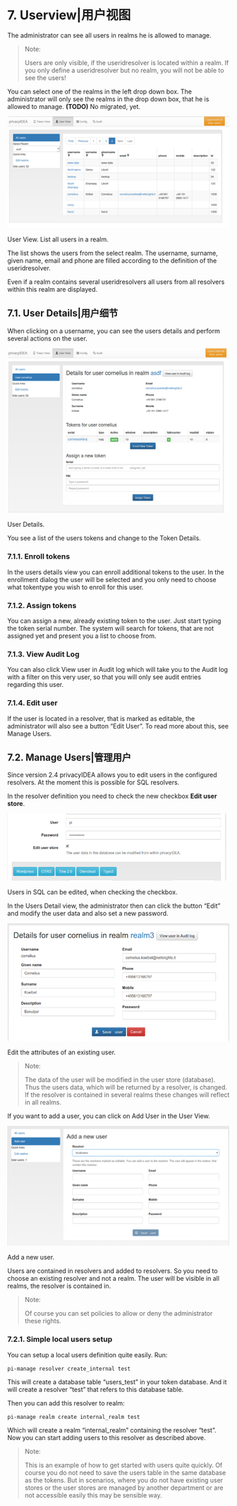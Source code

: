 # 7. Userview|用户视图

The administrator can see all users in realms he is allowed to manage.

> Note:
> 
> Users are only visible, if the useridresolver is located within a realm. If you only define a useridresolver but no realm, you will not be able to see the users!

You can select one of the realms in the left drop down box. The administrator will only see the realms in the drop down box, that he is allowed to manage. **(TODO)** No migrated, yet.

![user-view](../Contents/user-view.png)

User View. List all users in a realm.

The list shows the users from the select realm. The username, surname, given name, email and phone are filled according to the definition of the useridresolver.

Even if a realm contains several useridresolvers all users from all resolvers within this realm are displayed.

## 7.1. User Details|用户细节

When clicking on a username, you can see the users details and perform several actions on the user.

![user-detail](../Contents/user-detail.png)

User Details.

You see a list of the users tokens and change to the Token Details.

### 7.1.1. Enroll tokens

In the users details view you can enroll additional tokens to the user. In the enrollment dialog the user will be selected and you only need to choose what tokentype you wish to enroll for this user.

### 7.1.2. Assign tokens

You can assign a new, already existing token to the user. Just start typing the token serial number. The system will search for tokens, that are not assigned yet and present you a list to choose from.

### 7.1.3. View Audit Log

You can also click View user in Audit log which will take you to the Audit log with a filter on this very user, so that you will only see audit entries regarding this user.

### 7.1.4. Edit user

If the user is located in a resolver, that is marked as editable, the administrator will also see a button “Edit User”. To read more about this, see Manage Users.

## 7.2. Manage Users|管理用户

Since version 2.4 privacyIDEA allows you to edit users in the configured resolvers. At the moment this is possible for SQL resolvers.

In the resolver definition you need to check the new checkbox **Edit user store**.

![edit_user_store](../Contents/edit_user_store.png)

Users in SQL can be edited, when checking the checkbox.

In the Users Detail view, the administrator then can click the button “Edit” and modify the user data and also set a new password.

![user_edit](../Contents/user_edit.png)

Edit the attributes of an existing user.

> Note:
> 
> The data of the user will be modified in the user store (database). Thus the users data, which will be returned by a resolver, is changed. If the resolver is contained in several realms these changes will reflect in all realms.

If you want to add a user, you can click on Add User in the User View.

![user_add](../Contents/user_add.png)

Add a new user.

Users are contained in resolvers and added to resolvers. So you need to choose an existing resolver and not a realm. The user will be visible in all realms, the resolver is contained in.

> Note:
> 
> Of course you can set policies to allow or deny the administrator these rights.

### 7.2.1. Simple local users setup

You can setup a local users definition quite easily. Run:

```
pi-manage resolver create_internal test
```

This will create a database table “users_test” in your token database. And it will create a resolver “test” that refers to this database table.

Then you can add this resolver to realm:

```
pi-manage realm create internal_realm test
```

Which will create a realm “internal_realm” containing the resolver “test”. Now you can start adding users to this resolver as described above.

> Note:
> 
> This is an example of how to get started with users quite quickly. Of course you do not need to save the users table in the same database as the tokens. But in scenarios, where you do not have existing user stores or the user stores are managed by another department or are not accessible easily this may be sensible way.